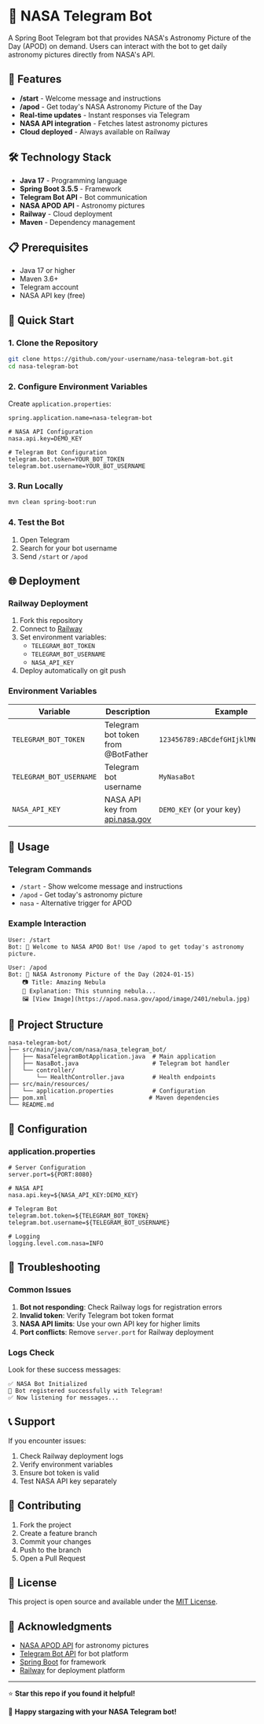 # 🚀 NASA Telegram Bot

A Spring Boot Telegram bot that provides NASA's Astronomy Picture of the Day (APOD) on demand. Users can interact with the bot to get daily astronomy pictures directly from NASA's API.

## 🌟 Features

- **/start** - Welcome message and instructions
- **/apod** - Get today's NASA Astronomy Picture of the Day
- **Real-time updates** - Instant responses via Telegram
- **NASA API integration** - Fetches latest astronomy pictures
- **Cloud deployed** - Always available on Railway

## 🛠️ Technology Stack

- **Java 17** - Programming language
- **Spring Boot 3.5.5** - Framework
- **Telegram Bot API** - Bot communication
- **NASA APOD API** - Astronomy pictures
- **Railway** - Cloud deployment
- **Maven** - Dependency management

## 📋 Prerequisites

- Java 17 or higher
- Maven 3.6+
- Telegram account
- NASA API key (free)

## 🚀 Quick Start

### 1. Clone the Repository
```bash
git clone https://github.com/your-username/nasa-telegram-bot.git
cd nasa-telegram-bot
```

### 2. Configure Environment Variables
Create `application.properties`:
```properties
spring.application.name=nasa-telegram-bot

# NASA API Configuration
nasa.api.key=DEMO_KEY

# Telegram Bot Configuration
telegram.bot.token=YOUR_BOT_TOKEN
telegram.bot.username=YOUR_BOT_USERNAME
```

### 3. Run Locally
```bash
mvn clean spring-boot:run
```

### 4. Test the Bot
1. Open Telegram
2. Search for your bot username
3. Send `/start` or `/apod`

## 🌐 Deployment

### Railway Deployment
1. Fork this repository
2. Connect to [Railway](https://railway.app)
3. Set environment variables:
   - `TELEGRAM_BOT_TOKEN`
   - `TELEGRAM_BOT_USERNAME` 
   - `NASA_API_KEY`
4. Deploy automatically on git push

### Environment Variables
| Variable | Description | Example |
|----------|-------------|---------|
| `TELEGRAM_BOT_TOKEN` | Telegram bot token from @BotFather | `123456789:ABCdefGHIjklMNopqrSTuvwXYZ` |
| `TELEGRAM_BOT_USERNAME` | Telegram bot username | `MyNasaBot` |
| `NASA_API_KEY` | NASA API key from [api.nasa.gov](https://api.nasa.gov) | `DEMO_KEY` (or your key) |

## 🎯 Usage

### Telegram Commands
- `/start` - Show welcome message and instructions
- `/apod` - Get today's astronomy picture
- `nasa` - Alternative trigger for APOD

### Example Interaction
```
User: /start
Bot: 🚀 Welcome to NASA APOD Bot! Use /apod to get today's astronomy picture.

User: /apod  
Bot: 🌌 NASA Astronomy Picture of the Day (2024-01-15)
    📷 Title: Amazing Nebula
    📝 Explanation: This stunning nebula...
    🖼️ [View Image](https://apod.nasa.gov/apod/image/2401/nebula.jpg)
```

## 📁 Project Structure

```
nasa-telegram-bot/
├── src/main/java/com/nasa/nasa_telegram_bot/
│   ├── NasaTelegramBotApplication.java  # Main application
│   ├── NasaBot.java                     # Telegram bot handler
│   └── controller/
│       └── HealthController.java        # Health endpoints
├── src/main/resources/
│   └── application.properties           # Configuration
├── pom.xml                             # Maven dependencies
└── README.md
```

## 🔧 Configuration

### application.properties
```properties
# Server Configuration
server.port=${PORT:8080}

# NASA API
nasa.api.key=${NASA_API_KEY:DEMO_KEY}

# Telegram Bot
telegram.bot.token=${TELEGRAM_BOT_TOKEN}
telegram.bot.username=${TELEGRAM_BOT_USERNAME}

# Logging
logging.level.com.nasa=INFO
```

## 🐛 Troubleshooting

### Common Issues
1. **Bot not responding**: Check Railway logs for registration errors
2. **Invalid token**: Verify Telegram bot token format
3. **NASA API limits**: Use your own API key for higher limits
4. **Port conflicts**: Remove `server.port` for Railway deployment

### Logs Check
Look for these success messages:
```
✅ NASA Bot Initialized
🎉 Bot registered successfully with Telegram!
✅ Now listening for messages...
```

## 📞 Support

If you encounter issues:
1. Check Railway deployment logs
2. Verify environment variables
3. Ensure bot token is valid
4. Test NASA API key separately

## 🤝 Contributing

1. Fork the project
2. Create a feature branch
3. Commit your changes
4. Push to the branch
5. Open a Pull Request

## 📄 License

This project is open source and available under the [MIT License](LICENSE).

## 🙏 Acknowledgments

- [NASA APOD API](https://api.nasa.gov) for astronomy pictures
- [Telegram Bot API](https://core.telegram.org/bots/api) for bot platform
- [Spring Boot](https://spring.io/projects/spring-boot) for framework
- [Railway](https://railway.app) for deployment platform

---

⭐ **Star this repo if you found it helpful!**

🚀 **Happy stargazing with your NASA Telegram bot!**
